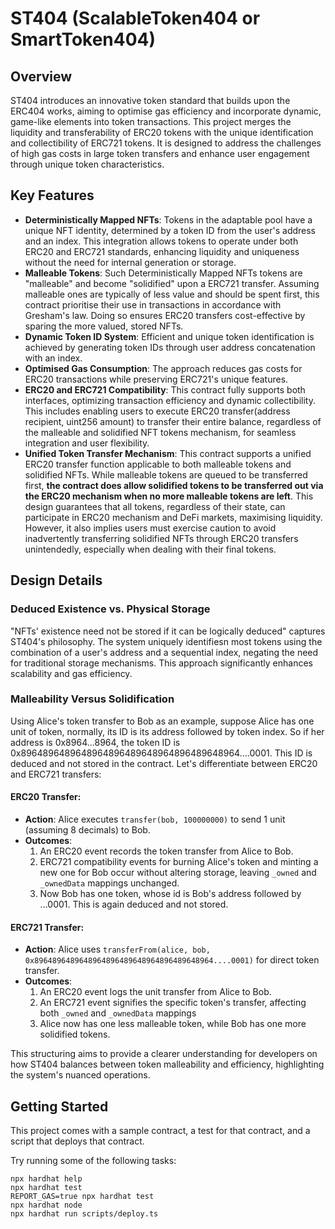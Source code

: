 # ST404 (ScalableToken404 or SmartToken404)

## Overview

ST404 introduces an innovative token standard that builds upon the ERC404 works, aiming to optimise gas efficiency and incorporate dynamic, game-like elements into token transactions. This project merges the liquidity and transferability of ERC20 tokens with the unique identification and collectibility of ERC721 tokens. It is designed to address the challenges of high gas costs in large token transfers and enhance user engagement through unique token characteristics.

## Key Features

- **Deterministically Mapped NFTs**: Tokens in the adaptable pool have a unique NFT identity, determined by a token ID from the user's address and an index. This integration allows tokens to operate under both ERC20 and ERC721 standards, enhancing liquidity and uniqueness without the need for internal generation or storage.
- **Malleable Tokens**: Such Deterministically Mapped NFTs tokens are "malleable" and become "solidified" upon a ERC721 transfer. Assuming malleable ones are typically of less value and should be spent first, this contract prioritise their use in transactions in accordance with Gresham's law. Doing so ensures ERC20 transfers cost-effective by sparing the more valued, stored NFTs.
- **Dynamic Token ID System**: Efficient and unique token identification is achieved by generating token IDs through user address concatenation with an index.
- **Optimised Gas Consumption**: The approach reduces gas costs for ERC20 transactions while preserving ERC721's unique features.
- **ERC20 and ERC721 Compatibility**: This contract fully supports both interfaces, optimizing transaction efficiency and dynamic collectibility. This includes enabling users to execute ERC20 transfer(address recipient, uint256 amount) to transfer their entire balance, regardless of the malleable and solidified NFT tokens mechanism, for seamless integration and user flexibility.
- **Unified Token Transfer Mechanism**: This contract supports a unified ERC20 transfer function applicable to both malleable tokens and solidified NFTs. While malleable tokens are queued to be transferred first, **the contract does allow solidified tokens to be transferred out via the ERC20 mechanism when no more malleable tokens are left**. This design guarantees that all tokens, regardless of their state, can participate in ERC20 mechanism and DeFi markets, maximising liquidity. However, it also implies users must exercise caution to avoid inadvertently transferring solidified NFTs through ERC20 transfers unintendedly, especially when dealing with their final tokens.

## Design Details

### Deduced Existence vs. Physical Storage

"NFTs' existence need not be stored if it can be logically deduced" captures ST404's philosophy. The system uniquely identifiesn most tokens using the combination of a user's address and a sequential index, negating the need for traditional storage mechanisms. This approach significantly enhances scalability and gas efficiency.

### Malleability Versus Solidification

Using Alice's token transfer to Bob as an example, suppose Alice has one unit of token, normally, its ID is its address followed by token index. So if her address is 0x8964...8964, the token ID is 0x8964896489648964896489648964896489648964....0001. This ID is deduced and not stored in the contract. Let's differentiate between ERC20 and ERC721 transfers:

#### ERC20 Transfer:
- **Action**: Alice executes `transfer(bob, 100000000)` to send 1 unit (assuming 8 decimals) to Bob.
- **Outcomes**:
  1. An ERC20 event records the token transfer from Alice to Bob.
  2. ERC721 compatibility events for burning Alice's token and minting a new one for Bob occur without altering storage, leaving `_owned` and `_ownedData` mappings unchanged.
  3. Now Bob has one token, whose id is Bob's address followed by ...0001. This is again deduced and not stored.

#### ERC721 Transfer:
- **Action**: Alice uses `transferFrom(alice, bob, 0x8964896489648964896489648964896489648964....0001)` for direct token transfer.
- **Outcomes**:
  1. An ERC20 event logs the unit transfer from Alice to Bob.
  2. An ERC721 event signifies the specific token's transfer, affecting both `_owned` and `_ownedData` mappings
  3. Alice now has one less malleable token, while Bob has one more solidified tokens.

This structuring aims to provide a clearer understanding for developers on how ST404 balances between token malleability and efficiency, highlighting the system's nuanced operations.

## Getting Started

This project comes with a sample contract, a test for that contract, and a script that deploys that contract.

Try running some of the following tasks:

```shell
npx hardhat help
npx hardhat test
REPORT_GAS=true npx hardhat test
npx hardhat node
npx hardhat run scripts/deploy.ts
```
